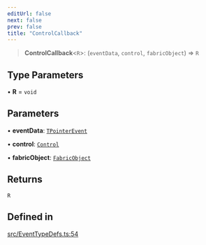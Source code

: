 ```yaml
---
editUrl: false
next: false
prev: false
title: "ControlCallback"
---
```


> **ControlCallback**\<`R`\>: (`eventData`, `control`, `fabricObject`) => `R`

## Type Parameters

• **R** = `void`

## Parameters

• **eventData**: [`TPointerEvent`](/api/type-aliases/tpointerevent/)

• **control**: [`Control`](/api/classes/control/)

• **fabricObject**: [`FabricObject`](/api/classes/fabricobject/)

## Returns

`R`

## Defined in

[src/EventTypeDefs.ts:54](https://github.com/fabricjs/fabric.js/blob/8748628df7e9de00ba77413bfc3ad9e9fe9d4f30/src/EventTypeDefs.ts#L54)
